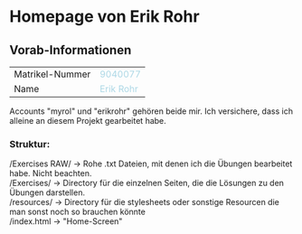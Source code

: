 # Homepage von Erik Rohr

## Vorab-Informationen 
<table>
<tr>
    <td> Matrikel-Nummer </td>    
    <td style="color: lightblue"> 9040077 </td>
</tr>
<tr>
    <td> Name </td>
    <td style="color: lightblue"> Erik Rohr </td>
</tr>
</table>

Accounts "myrol" und "erikrohr" gehören beide mir. Ich versichere, dass ich alleine an diesem Projekt gearbeitet habe.

### Struktur:
/Exercises RAW/ → Rohe .txt Dateien, mit denen ich die Übungen bearbeitet habe. Nicht beachten.<br>
/Exercises/ → Directory für die einzelnen Seiten, die die Lösungen zu den Übungen darstellen.<br>
/resources/ → Directory für die stylesheets oder sonstige Resourcen die man sonst noch so brauchen könnte<br> 
/index.html → "Home-Screen"<br>
